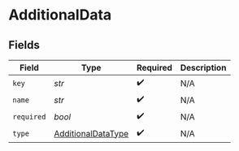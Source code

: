 # AdditionalData


## Fields

| Field                                                           | Type                                                            | Required                                                        | Description                                                     |
| --------------------------------------------------------------- | --------------------------------------------------------------- | --------------------------------------------------------------- | --------------------------------------------------------------- |
| `key`                                                           | *str*                                                           | :heavy_check_mark:                                              | N/A                                                             |
| `name`                                                          | *str*                                                           | :heavy_check_mark:                                              | N/A                                                             |
| `required`                                                      | *bool*                                                          | :heavy_check_mark:                                              | N/A                                                             |
| `type`                                                          | [AdditionalDataType](../../models/shared/additionaldatatype.md) | :heavy_check_mark:                                              | N/A                                                             |
